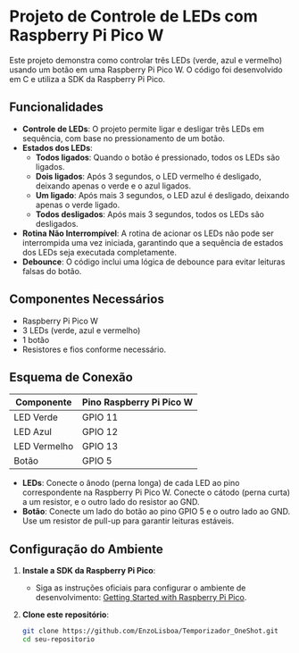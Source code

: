 # Projeto de Controle de LEDs com Raspberry Pi Pico W

Este projeto demonstra como controlar três LEDs (verde, azul e vermelho) usando um botão em uma Raspberry Pi Pico W. O código foi desenvolvido em C e utiliza a SDK da Raspberry Pi Pico.

## Funcionalidades

- **Controle de LEDs**: O projeto permite ligar e desligar três LEDs em sequência, com base no pressionamento de um botão.
- **Estados dos LEDs**:
  - **Todos ligados**: Quando o botão é pressionado, todos os LEDs são ligados.
  - **Dois ligados**: Após 3 segundos, o LED vermelho é desligado, deixando apenas o verde e o azul ligados.
  - **Um ligado**: Após mais 3 segundos, o LED azul é desligado, deixando apenas o verde ligado.
  - **Todos desligados**: Após mais 3 segundos, todos os LEDs são desligados.
- **Rotina Não Interrompível**: A rotina de acionar os LEDs não pode ser interrompida uma vez iniciada, garantindo que a sequência de estados dos LEDs seja executada completamente.
- **Debounce**: O código inclui uma lógica de debounce para evitar leituras falsas do botão.


## Componentes Necessários

- Raspberry Pi Pico W
- 3 LEDs (verde, azul e vermelho)
- 1 botão
- Resistores e fios conforme necessário.

## Esquema de Conexão

| Componente  | Pino Raspberry Pi Pico W |
|-------------|--------------------------|
| LED Verde   | GPIO 11                  |
| LED Azul    | GPIO 12                  |
| LED Vermelho| GPIO 13                  |
| Botão       | GPIO 5                   |

- **LEDs**: Conecte o ânodo (perna longa) de cada LED ao pino correspondente na Raspberry Pi Pico W. Conecte o cátodo (perna curta) a um resistor, e o outro lado do resistor ao GND.
- **Botão**: Conecte um lado do botão ao pino GPIO 5 e o outro lado ao GND. Use um resistor de pull-up para garantir leituras estáveis.

## Configuração do Ambiente

1. **Instale a SDK da Raspberry Pi Pico**:
   - Siga as instruções oficiais para configurar o ambiente de desenvolvimento: [Getting Started with Raspberry Pi Pico](https://datasheets.raspberrypi.com/pico/getting-started-with-pico.pdf).

2. **Clone este repositório**:
   ```bash
   git clone https://github.com/EnzoLisboa/Temporizador_OneShot.git
   cd seu-repositorio